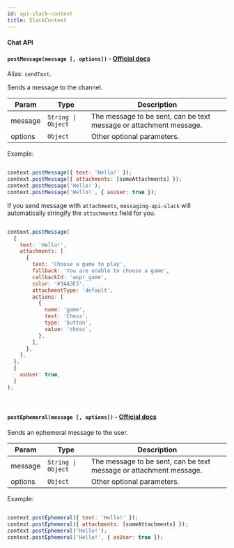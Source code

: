 ```yaml
---
id: api-slack-context
title: SlackContext
---
```

#### Chat API

#### `postMessage(message [, options])` - [Official docs](https://api.slack.com/methods/chat.postMessage)

Alias: `sendText`.

Sends a message to the channel.

| Param   | Type                          | Description                                                        |
| ------- | ----------------------------- | ------------------------------------------------------------------ |
| message | <code>String \| Object</code> | The message to be sent, can be text message or attachment message. |
| options | `Object`               | Other optional parameters.                                         |

Example:

```js

context.postMessage({ text: 'Hello!' });
context.postMessage({ attachments: [someAttachments] });
context.postMessage('Hello!');
context.postMessage('Hello!', { asUser: true });

```

If you send message with `attachments`, `messaging-api-slack` will automatically stringify the `attachments` field for you.

```js

context.postMessage(
  {
    text: 'Hello!',
    attachments: [
      {
        text: 'Choose a game to play',
        fallback: 'You are unable to choose a game',
        callbackId: 'wopr_game',
        color: '#3AA3E3',
        attachmentType: 'default',
        actions: [
          {
            name: 'game',
            text: 'Chess',
            type: 'button',
            value: 'chess',
          },
        ],
      },
    ],
  },
  {
    asUser: true,
  }
);

```

<br />

#### `postEphemeral(message [, options])` - [Official docs](https://api.slack.com/methods/chat.postEphemeral)

Sends an ephemeral message to the user.

| Param   | Type                          | Description                                                        |
| ------- | ----------------------------- | ------------------------------------------------------------------ |
| message | <code>String \| Object</code> | The message to be sent, can be text message or attachment message. |
| options | `Object`               | Other optional parameters.                                         |

Example:

```js

context.postEphemeral({ text: 'Hello!' });
context.postEphemeral({ attachments: [someAttachments] });
context.postEphemeral('Hello!');
context.postEphemeral('Hello!', { asUser: true });

```
